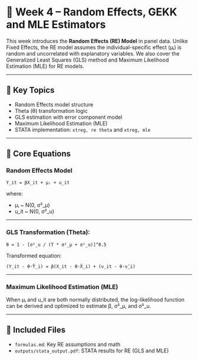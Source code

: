 # 📘 Week 4 – Random Effects, GEKK and MLE Estimators

This week introduces the **Random Effects (RE) Model** in panel data. Unlike Fixed Effects, the RE model assumes the individual-specific effect (μᵢ) is random and uncorrelated with explanatory variables. We also cover the Generalized Least Squares (GLS) method and Maximum Likelihood Estimation (MLE) for RE models.

---

## 🧠 Key Topics
- Random Effects model structure
- Theta (θ) transformation logic
- GLS estimation with error component model
- Maximum Likelihood Estimation (MLE)
- STATA implementation: `xtreg, re theta` and `xtreg, mle`

---

## 🔢 Core Equations

### Random Effects Model
```
Y_it = βX_it + μᵢ + u_it
```
where:  
- μᵢ ~ N(0, σ²_μ)  
- u_it ~ N(0, σ²_u)

---

### GLS Transformation (Theta):
```
θ = 1 - [σ²_u / (T * σ²_μ + σ²_u)]^0.5
```

Transformed equation:
```
(Y_it - θ·Ȳ_i) = β(X_it - θ·X̄_i) + (ν_it - θ·ν̄_i)
```

---

### Maximum Likelihood Estimation (MLE)

When μᵢ and u_it are both normally distributed, the log-likelihood function can be derived and optimized to estimate β, σ²_μ, and σ²_u.

---

## 📂 Included Files
- `formulas.md`: Key RE assumptions and math
- `outputs/stata_output.pdf`: STATA results for RE (GLS and MLE)